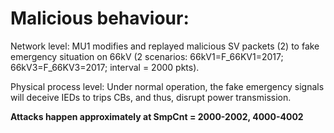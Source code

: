 # Malicious behaviour:

Network level: MU1 modifies and replayed malicious SV packets (2) to fake emergency situation on 66kV (2 scenarios: 66kV1=F_66KV1=2017; 66kV3=F_66KV3=2017; interval = 2000 pkts).

Physical process level: Under normal operation, the fake emergency signals will deceive IEDs to trips CBs, and thus, disrupt power transmission.

**Attacks happen approximately at SmpCnt = 2000-2002, 4000-4002**